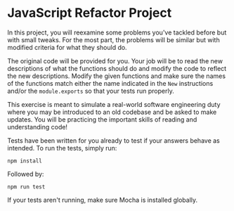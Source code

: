 # JavaScript Refactor Project

In this project, you will reexamine some problems you've tackled before but
with small tweaks. For the most part, the problems will be similar but with
modified criteria for what they should do.

The original code will be provided for you. Your job will be to read the new
descriptions of what the functions should do and modify the code to reflect
the new descriptions. Modify the given functions and make sure the names of the
functions match either the name indicated in the `New` instructions and/or the
`module.exports` so that your tests run properly.

This exercise is meant to simulate a real-world software engineering duty where
you may be introduced to an old codebase and be asked to make updates. You
will be practicing the important skills of reading and understanding code!

Tests have been written for you already to test if your answers behave as
intended. To run the tests, simply run:

```shell
npm install
```

Followed by:

```shell
npm run test
```

If your tests aren't running, make sure Mocha is installed globally.